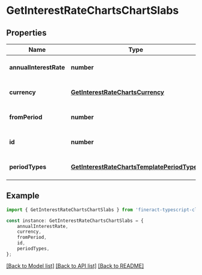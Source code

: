 # GetInterestRateChartsChartSlabs


## Properties

Name | Type | Description | Notes
------------ | ------------- | ------------- | -------------
**annualInterestRate** | **number** |  | [optional] [default to undefined]
**currency** | [**GetInterestRateChartsCurrency**](GetInterestRateChartsCurrency.md) |  | [optional] [default to undefined]
**fromPeriod** | **number** |  | [optional] [default to undefined]
**id** | **number** |  | [optional] [default to undefined]
**periodTypes** | [**GetInterestRateChartsTemplatePeriodTypes**](GetInterestRateChartsTemplatePeriodTypes.md) |  | [optional] [default to undefined]

## Example

```typescript
import { GetInterestRateChartsChartSlabs } from 'fineract-typescript-client';

const instance: GetInterestRateChartsChartSlabs = {
    annualInterestRate,
    currency,
    fromPeriod,
    id,
    periodTypes,
};
```

[[Back to Model list]](../README.md#documentation-for-models) [[Back to API list]](../README.md#documentation-for-api-endpoints) [[Back to README]](../README.md)
